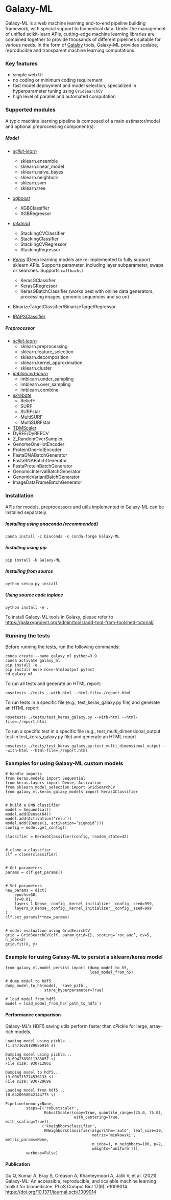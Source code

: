 
# Galaxy-ML
Galaxy-ML is a web machine learning end-to-end pipeline building framework, with special support to biomedical data. Under the management of unified scikit-learn APIs, cutting-edge machine learning libraries are combined together to provide thousands of different pipelines suitable for various needs. In the form of [Galalxy](https://github.com/galaxyproject/galaxy) tools, Galaxy-ML provides scalabe, reproducible and transparent machine learning computations.


### Key features
-  simple web UI
-  no coding or minimum coding requirement
-  fast model deployment and model selection, specialized in hyperparameter tuning using `GridSearchCV`
-  high level of parallel and automated computation


### Supported modules
A typic machine learning pipeline is composed of a main estimator/model and optional preprocessing component(s).

##### Model
- _[scikit-learn](https://github.com/scikit-learn/scikit-learn)_
    - sklearn.ensemble
    - sklearn.linear_model
    - sklearn.naive_bayes
    - sklearn.neighbors
    - sklearn.svm
    - sklearn.tree
- _[xgboost](https://github.com/dmlc/xgboost)_
    - XGBClassifier
    - XGBRegressor
- _[mlxtend](https://github.com/rasbt/mlxtend)_
    - StackingCVClassifier
    - StackingClassifier
    - StackingCVRegressor
    - StackingRegressor

- _[Keras](https://github.com/keras-team/keras)_ (Deep learning models are re-implemented to fully support sklearn APIs. Supports parameter, including layer subparameter, swaps or searches.  Supports `callbacks`)
    - KerasGClassifier
    - KerasGRegressor
    - KerasGBatchClassifier (works best with online data generators, processing images, genomic sequences and so on)
    
- BinarizeTargetClassifier/BinarizeTargetRegressor
- [IRAPSClassifier](https://www.ncbi.nlm.nih.gov/pmc/articles/PMC5445594/)
  
##### Preprocessor
- _[scikit-learn](https://github.com/scikit-learn/scikit-learn)_
    - sklearn.preprocessing
    - sklearn.feature_selection
    - sklearn.decomposition
    - sklearn.kernel_approximation
    - sklearn.cluster
- _[imblanced-learn](https://github.com/scikit-learn-contrib/imbalanced-learn)_
    - imblearn.under_sampling
    - imblearn.over_sampling
    - imblearn.combine
- _[skrebate](https://github.com/EpistasisLab/scikit-rebate/tree/master/skrebate)_
    - ReliefF
    - SURF
    - SURFstar
    - MultiSURF
    - MultiSURFstar
- [TDMScaler](https://www.ncbi.nlm.nih.gov/pubmed/26844019)
- DyRFE/DyRFECV
- Z_RandomOverSampler
- GenomeOneHotEncoder
- ProteinOneHotEncoder
- FastaDNABatchGenerator
- FastaRNABatchGenerator
- FastaProteinBatchGenerator
- GenomicIntervalBatchGenerator
- GenomicVariantBatchGenerator
- ImageDataFrameBatchGenerator


### Installation
APIs for models, preprocessors and utils implemented in Galaxy-ML can be installed separately.

##### Installing using anaconda (recommended)
```
conda install -c bioconda -c conda-forge Galaxy-ML
```

##### Installing using pip
```
pip install -U Galaxy-ML
```

##### Installing from source
```
python setup.py install
```

##### Using source code inplace
```
python install -e .
```

To install Galaxy-ML tools in Galaxy, please refer to https://galaxyproject.org/admin/tools/add-tool-from-toolshed-tutorial/.

### Running the tests

Before running the tests, run the following commands:

```
conda create --name galaxy_ml python=3.9
conda activate galaxy_ml
pip install -e .
pip install nose nose-htmloutput pytest
cd galaxy_ml
```

To run all tests and generate an HTML report:
```
nosetests ./tests --with-html --html-file=./report.html
```

To run tests in a specific file (e.g., test_keras_galaxy.py file) and generate an HTML report
```
nosetests ./tests/test_keras_galaxy.py --with-html --html-file=./report.html
```

To run a specific test in a specific file (e.g., test_multi_dimensional_output test in test_keras_galaxy.py file) and generate an HTML report
```
nosetests ./tests/test_keras_galaxy.py:test_multi_dimensional_output --with-html --html-file=./report.html
```

### Examples for using Galaxy-ML custom models

```
# handle imports
from keras.models import Sequential
from keras.layers import Dense, Activation
from sklearn.model_selection import GridSearchCV
from galaxy_ml.keras_galaxy_models import KerasGClassifier


# build a DNN classifier
model = Sequential()
model.add(Dense(64))
model.add(Activation(‘relu'))
model.add((Dense(1, activation=‘sigmoid’)))
config = model.get_config()

classifier = KerasGClassifier(config, random_state=42)


# clone a classifier
clf = clone(classifier)


# Get parameters
params = clf.get_params()


# Set parameters
new_params = dict(
    epochs=60,
    lr=0.01,
    layers_1_Dense__config__kernel_initializer__config__seed=999,
    layers_0_Dense__config__kernel_initializer__config__seed=999
)
clf.set_params(**new_params)


# model evaluation using GridSearchCV
grid = GridSearchCV(clf, param_grid={}, scoring=‘roc_auc’, cv=5, n_jobs=2)
grid.fit(X, y)
```

### Example for using Galaxy-ML to persist a sklearn/keras model

```
from galaxy_ml.model_persist import (dump_model_to_h5,
                                     load_model_from_h5)
                 
# dump model to hdf5
dump_model_to_h5(model, `save_path`,
                 store_hyperparameter=True)

# load model from hdf5
model = load_model_from_h5(`path_to_hdf5`)
```

#### Performance comparison

Galaxy-ML's HDF5 saving utils perform faster than cPickle for large, array-rich models.

```
Loading model using pickle...
(1.2471628189086914 s)

Dumping model using pickle...
(3.6942389011383057 s)
File size: 930712861

Dumping model to hdf5...
(3.006715774536133 s)
File size: 930729696

Loading model from hdf5...
(0.6420958042144775 s)

Pipeline(memory=None,
         steps=[('robustscaler',
                 RobustScaler(copy=True, quantile_range=(25.0, 75.0),
                              with_centering=True, with_scaling=True)),
                ('kneighborsclassifier',
                 KNeighborsClassifier(algorithm='auto', leaf_size=30,
                                      metric='minkowski', metric_params=None,
                                      n_jobs=1, n_neighbors=100, p=2,
                                      weights='uniform'))],
         verbose=False)
```

#### Publication


Gu Q, Kumar A, Bray S, Creason A, Khanteymoori A, Jalili V, et al. (2021) Galaxy-ML: An accessible, reproducible, and scalable machine learning toolkit for biomedicine. PLoS Comput Biol 17(6): e1009014. https://doi.org/10.1371/journal.pcbi.1009014
